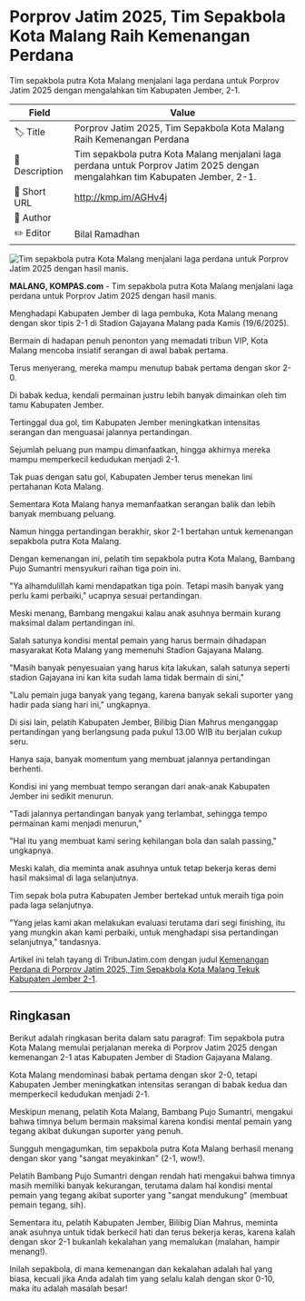# Porprov Jatim 2025, Tim Sepakbola Kota Malang Raih Kemenangan Perdana

Tim sepakbola putra Kota Malang menjalani laga perdana untuk Porprov Jatim 2025 dengan mengalahkan tim Kabupaten Jember, 2-1.

| Field         | Value                                                       |
|---------------|-------------------------------------------------------------|
| 🏷️ Title       | Porprov Jatim 2025, Tim Sepakbola Kota Malang Raih Kemenangan Perdana |
| 📝 Description | Tim sepakbola putra Kota Malang menjalani laga perdana untuk Porprov Jatim 2025 dengan mengalahkan tim Kabupaten Jember, 2-1. |
| 🔗 Short URL   | http://kmp.im/AGHv4j |
| 👤 Author      |  |
| ✏️ Editor      | Bilal Ramadhan |

![Tim sepakbola putra Kota Malang menjalani laga perdana untuk Porprov Jatim 2025 dengan hasil manis.](https://asset.kompas.com/crops/D16ASZv0MeWOD5zSadC1ncpVhtY=/81x0:670x393/750x500/data/photo/2025/06/19/6854267416758.jpg)

**MALANG, KOMPAS.com** - Tim sepakbola putra Kota Malang menjalani laga perdana untuk Porprov Jatim 2025 dengan hasil manis.

Menghadapi Kabupaten Jember di laga pembuka, Kota Malang menang dengan skor tipis 2-1 di Stadion Gajayana Malang pada Kamis (19/6/2025).

Bermain di hadapan penuh penonton yang memadati tribun VIP, Kota Malang mencoba insiatif serangan di awal babak pertama.

Terus menyerang, mereka mampu menutup babak pertama dengan skor 2-0.

Di babak kedua, kendali permainan justru lebih banyak dimainkan oleh tim tamu Kabupaten Jember.

Tertinggal dua gol, tim Kabupaten Jember meningkatkan intensitas serangan dan menguasai jalannya pertandingan.

Sejumlah peluang pun mampu dimanfaatkan, hingga akhirnya mereka mampu memperkecil kedudukan menjadi 2-1.

Tak puas dengan satu gol, Kabupaten Jember terus menekan lini pertahanan Kota Malang.

Sementara Kota Malang hanya memanfaatkan serangan balik dan lebih banyak membuang peluang.

Namun hingga pertandingan berakhir, skor 2-1 bertahan untuk kemenangan sepakbola putra Kota Malang.

Dengan kemenangan ini, pelatih tim sepakbola putra Kota Malang, Bambang Pujo Sumantri mensyukuri raihan tiga poin ini.

\"Ya alhamdulillah kami mendapatkan tiga poin. Tetapi masih banyak yang perlu kami perbaiki,\" ucapnya sesuai pertandingan.

Meski menang, Bambang mengakui kalau anak asuhnya bermain kurang maksimal dalam pertandingan ini.

Salah satunya kondisi mental pemain yang harus bermain dihadapan masyarakat Kota Malang yang memenuhi Stadion Gajayana Malang.

\"Masih banyak penyesuaian yang harus kita lakukan, salah satunya seperti stadion Gajayana ini kan kita sudah lama tidak bermain di sini,\"

\"Lalu pemain juga banyak yang tegang, karena banyak sekali suporter yang hadir pada siang hari ini,\" ungkapnya.

Di sisi lain, pelatih Kabupaten Jember, Bilibig Dian Mahrus menganggap pertandingan yang berlangsung pada pukul 13.00 WIB itu berjalan cukup seru.

Hanya saja, banyak momentum yang membuat jalannya pertandingan berhenti.

Kondisi ini yang membuat tempo serangan dari anak-anak Kabupaten Jember ini sedikit menurun.

\"Tadi jalannya pertandingan banyak yang terlambat, sehingga tempo permainan kami menjadi menurun,\"

\"Hal itu yang membuat kami sering kehilangan bola dan salah passing,\" ungkapnya.

Meski kalah, dia meminta anak asuhnya untuk tetap bekerja keras demi hasil maksimal di laga selanjutnya.

Tim sepak bola putra Kabupaten Jember bertekad untuk meraih tiga poin pada laga selanjutnya.

\"Yang jelas kami akan melakukan evaluasi terutama dari segi finishing, itu yang mungkin akan kami perbaiki, untuk menghadapi sisa pertandingan selanjutnya,\" tandasnya.

Artikel ini telah tayang di TribunJatim.com dengan judul [Kemenangan Perdana di Porprov Jatim 2025, Tim Sepakbola Kota Malang Tekuk Kabupaten Jember 2-1](https://jatim.tribunnews.com/2025/06/19/kemenangan-perdana-di-porprov-jatim-2025-tim-sepakbola-kota-malang-tekuk-kabupaten-jember-2-1).

---
## Ringkasan

Berikut adalah ringkasan berita dalam satu paragraf: Tim sepakbola putra Kota Malang memulai perjalanan mereka di Porprov Jatim 2025 dengan kemenangan 2-1 atas Kabupaten Jember di Stadion Gajayana Malang.

 Kota Malang mendominasi babak pertama dengan skor 2-0, tetapi Kabupaten Jember meningkatkan intensitas serangan di babak kedua dan memperkecil kedudukan menjadi 2-1.

 Meskipun menang, pelatih Kota Malang, Bambang Pujo Sumantri, mengakui bahwa timnya belum bermain maksimal karena kondisi mental pemain yang tegang akibat dukungan suporter yang penuh.



Sungguh mengagumkan, tim sepakbola putra Kota Malang berhasil menang dengan skor yang "sangat meyakinkan" (2-1, wow!).

 Pelatih Bambang Pujo Sumantri dengan rendah hati mengakui bahwa timnya masih memiliki banyak kekurangan, terutama dalam hal kondisi mental pemain yang tegang akibat suporter yang "sangat mendukung" (membuat pemain tegang, sih).

 Sementara itu, pelatih Kabupaten Jember, Bilibig Dian Mahrus, meminta anak asuhnya untuk tidak berkecil hati dan terus bekerja keras, karena kalah dengan skor 2-1 bukanlah kekalahan yang memalukan (malahan, hampir menang!).

 Inilah sepakbola, di mana kemenangan dan kekalahan adalah hal yang biasa, kecuali jika Anda adalah tim yang selalu kalah dengan skor 0-10, maka itu adalah masalah besar!
